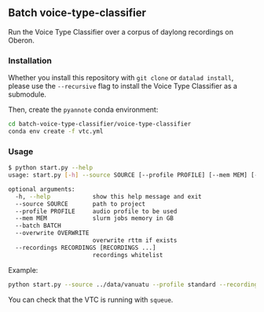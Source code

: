 ## Batch voice-type-classifier

Run the Voice Type Classifier over a corpus of daylong recordings on Oberon.

### Installation

Whether you install this repository with `git clone` or `datalad install`, please use the `--recursive` flag to install
the Voice Type Classifier as a submodule.

Then, create the `pyannote` conda environment:

```bash
cd batch-voice-type-classifier/voice-type-classifier
conda env create -f vtc.yml
```

### Usage

```bash
$ python start.py --help
usage: start.py [-h] --source SOURCE [--profile PROFILE] [--mem MEM] [--batch BATCH] [--overwrite OVERWRITE] [--recordings RECORDINGS [RECORDINGS ...]]

optional arguments:
  -h, --help            show this help message and exit
  --source SOURCE       path to project
  --profile PROFILE     audio profile to be used
  --mem MEM             slurm jobs memory in GB
  --batch BATCH
  --overwrite OVERWRITE
                        overwrite rttm if exists
  --recordings RECORDINGS [RECORDINGS ...]
                        recordings whitelist
```

Example:

```bash
python start.py --source ../data/vanuatu --profile standard --recordings ../data/vanuatu/recordings/raw/child9*.WAV
```

You can check that the VTC is running with `squeue`.
